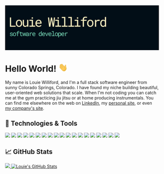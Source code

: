 [![Header](https://raw.githubusercontent.com/dustyfingers/dustyfingers/master/readme_banner.png "Header")](https://www.louiewilliford.com/)

# Hello World! <img src="https://raw.githubusercontent.com/dustyfingers/dustyfingers/master/wave.gif" width="30px">

My name is Louie Williford, and I'm a full stack software engineer from sunny Colorado Springs, Colorado. I have found my niche building beautiful, user-oriented web solutions that scale. When I'm not coding you can catch me at the gym practicing jiu jitsu or at home producing instrumentals. You can find me elsewhere on the web on [LinkedIn][3], my [personal site][4], or even [my company's site][5].

## 🔧 Technologies & Tools

![](https://img.shields.io/badge/Code-JavaScript-informational?style=flat-square&logo=javascript&logoColor=white&color=76d9b9)
![](https://img.shields.io/badge/Code-Node.js-informational?style=flat-square&logo=node.js&logoColor=white&color=76d9b9)
![](https://img.shields.io/badge/Code-React-informational?style=flat-square&logo=react&logoColor=white&color=76d9b9)
![](https://img.shields.io/badge/Code-HTML-informational?style=flat-square&logo=html5&logoColor=white&color=76d9b9)
![](https://img.shields.io/badge/Code-CSS-informational?style=flat-square&logo=css3&logoColor=white&color=76d9b9)
![](https://img.shields.io/badge/Code-SASS-informational?style=flat-square&logo=sass&logoColor=white&color=76d9b9)
![](https://img.shields.io/badge/Code-LESS-informational?style=flat-square&logo=less&logoColor=white&color=76d9b9)
![](https://img.shields.io/badge/Code-Python-informational?style=flat-square&logo=python&logoColor=white&color=76d9b9)
![](https://img.shields.io/badge/Code-Ruby-informational?style=flat-square&logo=ruby&logoColor=white&color=76d9b9)
![](https://img.shields.io/badge/Code-MySQL-informational?style=flat-square&logo=mysql&logoColor=white&color=76d9b9)
![](https://img.shields.io/badge/Code-PostgreSQL-informational?style=flat-square&logo=postgresql&logoColor=white&color=76d9b9)
![](https://img.shields.io/badge/Code-MongoDB-informational?style=flat-square&logo=mongodb&logoColor=white&color=76d9b9)
![](https://img.shields.io/badge/Code-AWS%20DynamoDB-informational?style=flat-square&logo=Amazon%20DynamoDB&logoColor=white&color=76d9b9)
![](https://img.shields.io/badge/DevOps-AWS%20Amplify-informational?style=flat-square&logo=aws-amplify&logoColor=white&color=76d9b9)
![](https://img.shields.io/badge/DevOps-AWS%20Lambda-informational?style=flat-square&logo=aws-lambda&logoColor=white&color=76d9b9)
![](https://img.shields.io/badge/DevOps-Heroku-informational?style=flat-square&logo=heroku&logoColor=white&color=76d9b9)
![](https://img.shields.io/badge/DevOps-Netlify-informational?style=flat-square&logo=netlify&logoColor=white&color=76d9b9)
![](https://img.shields.io/badge/OS-Linux-informational?style=flat-square&logo=linux&logoColor=white&color=76d9b9)
![](https://img.shields.io/badge/OS-Windows-informational?style=flat-square&logo=windows&logoColor=white&color=76d9b9)

## &#x1f4c8; GitHub Stats

<a href="https://github.com/dustyfingers">
  <img align="start" src="https://github-readme-stats.vercel.app/api/top-langs/?username=dustyfingers&langs_count=10&hide=html&title_color=ffffff&text_color=c9cacc&icon_color=2bbc8a&bg_color=1d1f21" />
</a>
<a href="https://github.com/dustyfingers">
  <img align="start" src="https://github-readme-stats.vercel.app/api?username=dustyfingers&show_icons=true&line_height=27&count_private=true&title_color=ffffff&text_color=c9cacc&icon_color=2bbc8a&bg_color=1d1f21" alt="Louie's GitHub Stats" />
</a>

<!-- icons -->

[1.1]: https://raw.githubusercontent.com/dustyfingers/dustyfingers/master/linkedin-3-16.png "LinkedIn icon without padding"

<!-- external links -->

[2]: https://github.com/dustyfingers
[3]: https://www.linkedin.com/in/louie-williford/
[4]: https://www.thereallouiew.com
[5]: https://www.piggybackstudios.co

<!-- Resources -->
<!-- Icons: https://simpleicons.org/ -->
<!-- GitHub Stats: https://github.com/anuraghazra/github-readme-stats -->
<!-- Emojis: https://emojipedia.org/emoji/ -->
<!-- HTML Emojis: https://www.fileformat.info/index.htm -->
<!-- Shields: https://shields.io/ -->
<!-- Awesome GitHub Profile README: https://github.com/abhisheknaiidu/awesome-github-profile-readme -->
